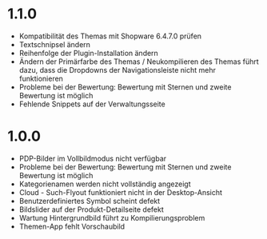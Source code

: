 # 1.1.0
- Kompatibilität des Themas mit Shopware 6.4.7.0 prüfen
- Textschnipsel ändern
- Reihenfolge der Plugin-Installation ändern
- Ändern der Primärfarbe des Themas / Neukompilieren des Themas führt dazu, dass die Dropdowns der Navigationsleiste
  nicht mehr funktionieren
- Probleme bei der Bewertung: Bewertung mit Sternen und zweite Bewertung ist möglich
- Fehlende Snippets auf der Verwaltungsseite

# 1.0.0
- PDP-Bilder im Vollbildmodus nicht verfügbar
- Probleme bei der Bewertung: Bewertung mit Sternen und zweite Bewertung ist möglich
- Kategorienamen werden nicht vollständig angezeigt
- Cloud - Such-Flyout funktioniert nicht in der Desktop-Ansicht
- Benutzerdefiniertes Symbol scheint defekt
- Bildslider auf der Produkt-Detailseite defekt
- Wartung Hintergrundbild führt zu Kompilierungsproblem
- Themen-App fehlt Vorschaubild

